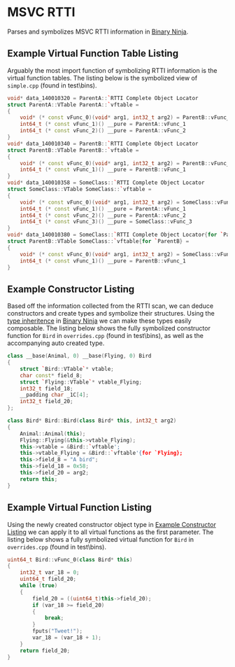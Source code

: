 # MSVC RTTI

Parses and symbolizes MSVC RTTI information in [Binary Ninja].

## Example Virtual Function Table Listing

Arguably the most import function of symbolizing RTTI information is the virtual function tables. The listing below is the symbolized view of `simple.cpp` (found in test\bins).

```cpp
void* data_140010320 = ParentA::`RTTI Complete Object Locator
struct ParentA::VTable ParentA::`vftable = 
{
    void* (* const vFunc_0)(void* arg1, int32_t arg2) = ParentB::vFunc_0
    int64_t (* const vFunc_1)() __pure = ParentA::vFunc_1
    int64_t (* const vFunc_2)() __pure = ParentA::vFunc_2
}
void* data_140010340 = ParentB::`RTTI Complete Object Locator
struct ParentB::VTable ParentB::`vftable = 
{
    void* (* const vFunc_0)(void* arg1, int32_t arg2) = ParentB::vFunc_0
    int64_t (* const vFunc_1)() __pure = ParentB::vFunc_1
}
void* data_140010358 = SomeClass::`RTTI Complete Object Locator
struct SomeClass::VTable SomeClass::`vftable = 
{
    void* (* const vFunc_0)(void* arg1, int32_t arg2) = SomeClass::vFunc_0
    int64_t (* const vFunc_1)() __pure = ParentA::vFunc_1
    int64_t (* const vFunc_2)() __pure = ParentA::vFunc_2
    int64_t (* const vFunc_3)() __pure = SomeClass::vFunc_3
}
void* data_140010380 = SomeClass::`RTTI Complete Object Locator{for `ParentB}
struct ParentB::VTable SomeClass::`vftable{for `ParentB} = 
{
    void* (* const vFunc_0)(void* arg1, int32_t arg2) = SomeClass::vFunc_0
    int64_t (* const vFunc_1)() __pure = ParentB::vFunc_1
}
```

## Example Constructor Listing

Based off the information collected from the RTTI scan, we can deduce constructors and create types and symbolize their structures. Using the [type inheritence](https://binary.ninja/2023/05/03/3.4-finally-freed.html#inherited-types) in [Binary Ninja] we can make these types easily composable. The listing below shows the fully symbolized constructor function for `Bird` in `overrides.cpp` (found in test\bins), as well as the accompanying auto created type.

```cpp
class __base(Animal, 0) __base(Flying, 0) Bird
{
    struct `Bird::VTable`* vtable;
    char const* field_8;
    struct `Flying::VTable`* vtable_Flying;
    int32_t field_18;
    __padding char _1C[4];
    int32_t field_20;
};

class Bird* Bird::Bird(class Bird* this, int32_t arg2)
{
    Animal::Animal(this);
    Flying::Flying(&this->vtable_Flying);
    this->vtable = &Bird::`vftable';
    this->vtable_Flying = &Bird::`vftable'{for `Flying};
    this->field_8 = "A bird";
    this->field_18 = 0x58;
    this->field_20 = arg2;
    return this;
}
```

## Example Virtual Function Listing

Using the newly created constructor object type in [Example Constructor Listing](#example-constructor-listing) we can apply it to all virtual functions as the first parameter. The listing below shows a fully symbolized virtual function for `Bird` in `overrides.cpp` (found in test\bins).

```cpp
uint64_t Bird::vFunc_0(class Bird* this)
{
    int32_t var_18 = 0;
    uint64_t field_20;
    while (true)
    {
        field_20 = ((uint64_t)this->field_20);
        if (var_18 >= field_20)
        {
            break;
        }
        fputs("Tweet!");
        var_18 = (var_18 + 1);
    }
    return field_20;
}

```

[Binary Ninja]: https://binary.ninja
